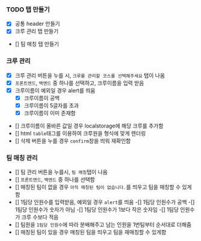### TODO 탭 만들기
- [X] 공통 header 만들기
- [X] 크루 관리 탭 만들기
- [] 팀 매칭 탭 만들기

### 크루 관리
- [X] 크루 관리 버튼을 누를 시, `크루를 관리할 코스를 선택해주세요` 탭이 나옴
- [X] `프론트엔드`, `백엔드` 중 하나를 선택하고, 크루이름을 입력 받음
- [X] 크루이름이 예외일 경우 alert를 띄움
    - [X] 크루이름이 공백
    - [X] 크루이름이 5글자를 초과
    - [x] 크루이름이 이미 존재함
- [] 크루이름이 올바른 값일 경우 localstorage에 해당 크루를 추가함
- [] html `table`태그를 이용하여 크루원을 형식에 맞게 렌더링
- [] 삭제 버튼을 누를 경우 `confirm`창을 띄워 재확인함

### 팀 매칭 관리
- [] 팀 관리 버튼을 누를시, `팀 매칭`탭이 나옴
- [] `프론트엔드`, `백엔드` 중 하나를 선택함
- [] 매칭된 팀이 없을 경우 `아직 매칭된 팀이 없습니다.`를 띄우고 팀을 매칭할 수 있게함
- [] 1팀당 인원수를 입력받음, 예외일 경우 `alert`를 띄움
    -[] 1팀당 인원수가 공백
    -[] 1팀당 인원수가 숫자가 아님
    -[] 1팀당 인원수가 1보다 작은 숫자임
    -[] 1팀당 인원수가 크루 수보다 적음
- [] 팀원을 `1팀당 인원수`에 따라 분배해주고 남는 인원을 1번팀부터 순서대로 더해줌
- [] 매칭된 팀이 있을 경우 매칭된 팀을 띄우고 팀을 재매칭할 수 있게함
